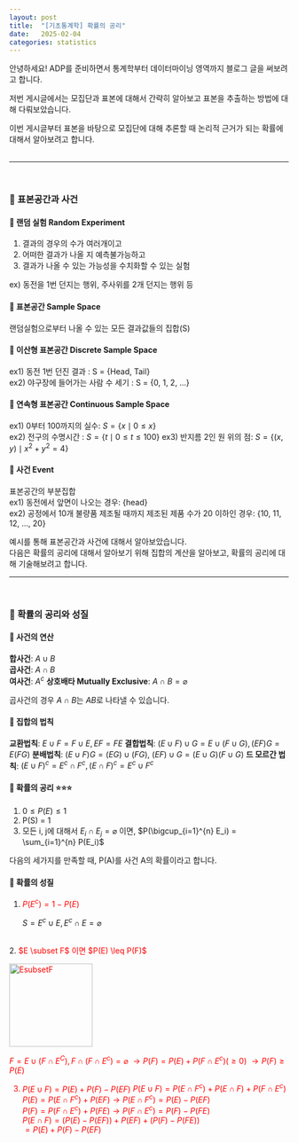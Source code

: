 ```yaml
---
layout: post
title:  "[기초통계학] 확률의 공리"
date:   2025-02-04
categories: statistics
---
```

<script type="text/javascript" async
  src="https://polyfill.io/v3/polyfill.min.js?features=es6"></script>
<script type="text/javascript" async
  id="MathJax-script"
  src="https://cdn.jsdelivr.net/npm/mathjax@3/es5/tex-mml-chtml.js"></script>

안녕하세요! ADP를 준비하면서 통계학부터 데이터마이닝 영역까지 블로그 글을 써보려고 합니다.   

저번 게시글에서는 모집단과 표본에 대해서 간략히 알아보고 표본을 추출하는 방법에 대해 다뤄보았습니다. 

이번 게시글부터 표본을 바탕으로 모집단에 대해 추론할 때 논리적 근거가 되는 확률에 대해서 알아보려고 합니다.   
<br>

*****

<br>

### 📌 **표본공간과 사건**
#### 📖 **랜덤 실험 Random Experiment**
1. 결과의 경우의 수가 여러개이고
2. 어떠한 결과가 나올 지 예측불가능하고
3. 결과가 나올 수 있는 가능성을 수치화할 수 있는 실험    

ex) 동전을 1번 던지는 행위, 주사위를 2개 던지는 행위 등 

#### 📖 **표본공간 Sample Space**
랜덤실험으로부터 나올 수 있는 모든 결과값들의 집합(S) 

#### 📖 **이산형 표본공간 Discrete Sample Space**
ex1) 동전 1번 던진 결과 : S = {Head, 
Tail}      
ex2) 야구장에 들어가는 사람 수 세기 : S = {0, 1, 2, ...}

#### 📖 **연속형 표본공간 Continuous Sample Space**
ex1) 0부터 100까지의 실수: $S= \{x \mid 0 \leq x \}$       
ex2) 전구의 수명시간 : $S = \{ t \mid 0 \leq t \leq 100 \}$
ex3) 반지름 2인 원 위의 점: $S =\{ (x, y) \mid x^2 + y^2 = 4 \}$


#### 📖 **사건 Event**
표본공간의 부분집합    
ex1) 동전에서 앞면이 나오는 경우: {head}    
ex2) 공정에서 10개 불량품 제조될 때까지 제조된 제품 수가 20 이하인 경우: {10, 11, 12, ..., 20}   


예시를 통해 표본공간과 사건에 대해서 알아보았습니다.   
다음은 확률의 공리에 대해서 알아보기 위해 집합의 계산을 알아보고, 확률의 공리에 대해 기술해보려고 합니다.

*****

<br>

### 📌 **확률의 공리와 성질**

#### 📖 **사건의 연산**
**합사건**: $A \cup B$   
**곱사건**: $A \cap B$   
**여사건**: $A^c$ 
**상호배타 Mutually Exclusive**: $A \cap B = \varnothing$

곱사건의 경우 $A \cap B$는 $AB$로 나타낼 수 있습니다. 

#### 📖 **집합의 법칙**
**교환법칙**: $E \cup F = F \cup E,  EF = FE$
**결합법칙**: $(E \cup F) \cup G = E \cup (F \cup G), (EF)G = E(FG)$
**분배법칙**: $(E \cup F)G = (EG) \cup (FG)$, $(EF) \cup G = (E \cup G)(F \cup G)$
**드 모르간 법칙**: $(E \cup F)^c = E^c \cap F^c, (E \cap F)^c = E^c \cup F^c$

#### 📖 **확률의 공리** ⭐⭐⭐ 
1. $0 \leq P(E) \leq 1$
2. P(S) = 1
3. 모든 i, j에 대해서 $E_i \cap E_j = \varnothing$ 이면, $P(\bigcup_{i=1}^{n} E_i) = \sum_{i=1}^{n} P(E_i)$
   
다음의 세가지를 만족할 때, P(A)를 사건 A의 확률이라고 합니다.

#### 📖 **확률의 성질**
1. <span style="color:red"> $P(E^c) = 1 - P(E)$ </span>
   
    $S =E^c \cup E, E^c \cap E = \varnothing$
<br>
2. <span style="color:red"> $E \subset F$ 이면 $P(E) \leq P(F)$ 
<p align="left"> </span>
<img src="../../image/EsubsetF.png" alt="EsubsetF" height ="150" width="150">
</p>

$F = E \cup (F \cap E^C), F \cap(F \cap E^c) = \varnothing$
$\rightarrow P(F) = P(E) + P(F \cap E^c)(\geq 0)$
$\rightarrow P(F) \geq P(E)$

3. <span style="color:red"> $P(E \cup F) = P(E) + P(F) - P(EF)$ </span>
$P(E\cup F) = P(E \cap F^c) + P(E \cap F) + P(F \cap E^c)$
$P(E) = P(E \cap F^c) + P(EF) \rightarrow P(E \cap F^c) = P(E) - P(EF)$   
$P(F) = P(F \cap E^c) + P(FE) \rightarrow P(F \cap E^c) = P(F) - P(FE)$   
$P(E \cap F) = (P(E) - P(EF)) + P(EF) + (P(F)-P(FE))$  
            $= P(E) + P(F) - P(EF)$


